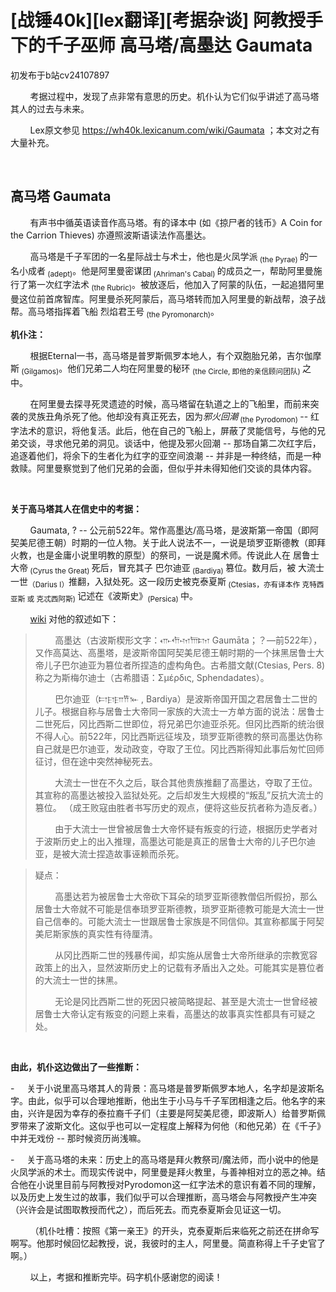 # [战锤40k][lex翻译][考据杂谈] 阿教授手下的千子巫师 高马塔/高墨达 Gaumata

初发布于b站cv24107897

        考据过程中，发现了点非常有意思的历史。机仆认为它们似乎讲述了高马塔其人的过去与未来。

        Lex原文参见 https://wh40k.lexicanum.com/wiki/Gaumata
        ；本文对之有大量补充。

 

## 高马塔 Gaumata

        有声书中循英语读音作高马塔。有的译本中 (如《掠尸者的钱币》A Coin for the Carrion Thieves) 亦遵照波斯语读法作高墨达。

        高马塔是千子军团的一名星际战士与术士，他也是火凤学派<sub> (the Pyrae) </sub>的一名小成者<sub> (adept)</sub>。他是阿里曼密谋团<sub> (Ahriman's Cabal) </sub>的成员之一，帮助阿里曼施行了第一次红字法术<sub> (the Rubric)</sub>。被放逐后，他加入了阿蒙的队伍，一起追猎阿里曼这位前首席智库。阿里曼杀死阿蒙后，高马塔转而加入阿里曼的新战帮，浪子战帮。高马塔指挥着飞船 烈焰君王号<sub> (the Pyromonarch)</sub>。

**机仆注：**

        根据Eternal一书，高马塔是普罗斯佩罗本地人，有个双胞胎兄弟，吉尔伽摩斯<sub> (Gilgamos)</sub>。他们兄弟二人均在阿里曼的秘环 <sub>(the Circle, 即他的亲信顾问团队) </sub>之中。

        在阿里曼去探寻死灵遗迹的时候，高马塔留在轨道之上的飞船里，而前来突袭的灵族丑角杀死了他。他却没有真正死去，因为*邪火回潮*<sub> (the Pyrodomon) </sub>-- 红字法术的意识，将他复活。此后，他在自己的飞船上，屏蔽了灵能信号，与他的兄弟交谈，寻求他兄弟的洞见。谈话中，他提及邪火回潮 -- 那场自第二次红字后，追逐着他们，将余下的生者化为红字的亚空间浪潮 -- 并非是一种终结，而是一种救赎。阿里曼察觉到了他们兄弟的会面，但似乎并未得知他们交谈的具体内容。

 

**关于高马塔其人在信史中的考据：**

        Gaumata, ? -- 公元前522年。常作高墨达/高马塔，是波斯第一帝国（即阿契美尼德王朝）时期的一位人物。关于此人说法不一，一说是琐罗亚斯德教（即拜火教，也是金庸小说里明教的原型）的祭司，一说是魔术师。传说此人在 居鲁士大帝<sub> (Cyrus the Great) </sub>死后，冒充其子 巴尔迪亚<sub> (Bardiya) </sub>篡位。数月后，被 大流士一世<sub>（Darius I）</sub>推翻，入狱处死。这一段历史被克泰夏斯<sub> (Ctesias，亦有译本作 克特西亚斯 或 克忒西阿斯) </sub> 记述在《波斯史》<sub>(Persica) </sub>中。

        [wiki](https://zh.wikipedia.org/wiki/%E9%AB%98%E5%A2%A8%E8%BE%BE) 对他的叙述如下：


>        高墨达（古波斯楔形文字：𐎥𐎢𐎶𐎠𐎫 Gaumāta；？—前522年），又作高莫达、高墨塔，是波斯帝国阿契美尼德王朝时期的一个抹黑居鲁士大帝儿子巴尔迪亚为篡位者所捏造的虚构角色。古希腊文献(Ctesias, Pers. 8)称之为斯梅尔迪士（古希腊语：Σμέρδις, Sphendadates）。
>
>        巴尔迪亚（𐎲𐎼𐎮𐎡𐎹 , Bardiya）是波斯帝国开国之君居鲁士二世的儿子。根据自称与居鲁士大帝同一家族的大流士一方单方面的说法：居鲁士二世死后，冈比西斯二世即位，将兄弟巴尔迪亚杀死。但冈比西斯的统治很不得人心。前522年，冈比西斯远征埃及，琐罗亚斯德教的祭司高墨达伪称自己就是巴尔迪亚，发动政变，夺取了王位。冈比西斯得知此事后匆忙回师征讨，但在途中突然神秘死去。
>
>        大流士一世在不久之后，联合其他贵族推翻了高墨达，夺取了王位。其宣称的高墨达被投入监狱处死。之后却发生大规模的“叛乱”反抗大流士的篡位。 （成王败寇由胜者书写历史的观点，便将这些反抗者称为造反者。）
>
>        由于大流士一世曾被居鲁士大帝怀疑有叛变的行迹，根据历史学者对于波斯历史上的出入推理，高墨达可能是真正的居鲁士大帝的儿子巴尔迪亚，是被大流士捏造故事诬赖而杀死。

>疑点：
>
>        高墨达若为被居鲁士大帝砍下耳朵的琐罗亚斯德教僧侣所假扮，那么居鲁士大帝就不可能是信奉琐罗亚斯德教，琐罗亚斯德教可能是大流士一世自己信奉的。可能大流士一世跟居鲁士家族是不同信仰。其宣称都属于阿契美尼斯家族的真实性有待厘清。
>
>        从冈比西斯二世的残暴传闻，却实施从居鲁士大帝所继承的宗教宽容政策上的出入，显然波斯历史上的记载有矛盾出入之处。可能其实是篡位者的大流士一世的抹黑。
>
>        无论是冈比西斯二世的死因只被简略提起、甚至是大流士一世曾经被居鲁士大帝认定有叛变的问题上来看，高墨达的故事真实性都具有可疑之处。

 

**由此，机仆这边做出了一些推断：**

\-     关于小说里高马塔其人的背景：高马塔是普罗斯佩罗本地人，名字却是波斯名字。由此，似乎可以合理地推断，他出生于小马与千子军团相逢之后。他名字的来由，兴许是因为幸存的泰拉裔千子们（主要是阿契美尼德，即波斯人）给普罗斯佩罗带来了波斯文化。这似乎也可以一定程度上解释为何他（和他兄弟）在《千子》中并无戏份 -- 那时候资历尚浅嘛。

\-     关于高马塔的未来：历史上的高马塔是拜火教祭司/魔法师，而小说中的他是火凤学派的术士。而现实传说中，阿里曼是拜火教里，与善神相对立的恶之神。结合他在小说里目前与阿教授对Pyrodomon这一红字法术的意识有着不同的理解，以及历史上发生过的故事，我们似乎可以合理推断，高马塔会与阿教授产生冲突（兴许会是试图取教授而代之），而后死去。而克泰夏斯会见证这一切。

        （机仆吐槽：按照《第一亲王》的开头，克泰夏斯后来临死之前还在拼命写啊写。他那时候回忆起教授，说，我彼时的主人，阿里曼。简直称得上千子史官了啊。）

        以上，考据和推断完毕。码字机仆感谢您的阅读！ 
